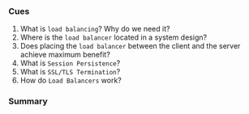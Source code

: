### Cues

1. What is `load balancing`? Why do we need it?
2. Where is the `load balancer` located in a system design?
3. Does placing the `load balancer` between the client and the server achieve maximum benefit?
4. What is `Session Persistence`?
5. What is `SSL/TLS Termination`?
6. How do `Load Balancers` work?

### Summary